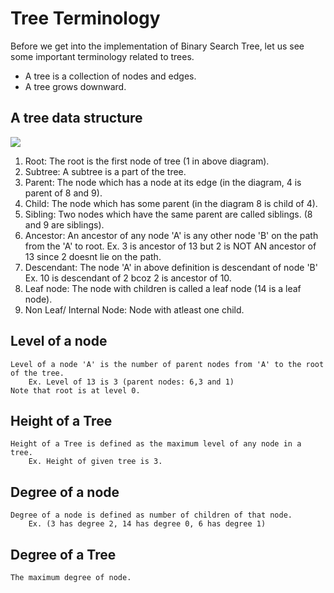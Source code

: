 # Tree Terminology
Before we get into the implementation of Binary Search Tree, let us see some important terminology
related to trees.

- A tree is a collection of nodes and edges.
- A tree grows downward.

## A tree data structure
<img src="https://media.geeksforgeeks.org/wp-content/cdn-uploads/binary-tree-to-DLL.png">

1. Root: The root is the first node of tree (1 in above diagram).
2. Subtree: A subtree is a part of the tree.
3. Parent: The node which has a node at its edge (in the diagram, 4 is parent of 8 and 9).
4. Child: The node which has some parent (in the diagram 8 is child of 4).
5. Sibling: Two nodes which have the same parent are called siblings. (8 and 9 are siblings).
6. Ancestor: An ancestor of any node 'A' is any other node 'B' on the path from the 'A' to root.
    Ex. 3 is ancestor of 13 but 2 is NOT AN ancestor of 13 since 2 doesnt lie on the path.
7. Descendant: The node 'A' in above definition is descendant of node 'B'
    Ex. 10 is descendant of 2 bcoz 2 is ancestor of 10.
8. Leaf node: The node with children is called a leaf node (14 is a leaf node).
9. Non Leaf/ Internal Node: Node with atleast one child.

## Level of a node
```
Level of a node 'A' is the number of parent nodes from 'A' to the root of the tree.
    Ex. Level of 13 is 3 (parent nodes: 6,3 and 1)
Note that root is at level 0.
```
## Height of a Tree
```
Height of a Tree is defined as the maximum level of any node in a tree.
    Ex. Height of given tree is 3.
```
## Degree of a node
```
Degree of a node is defined as number of children of that node.
    Ex. (3 has degree 2, 14 has degree 0, 6 has degree 1)
```
## Degree of a Tree
```
The maximum degree of node. 
```